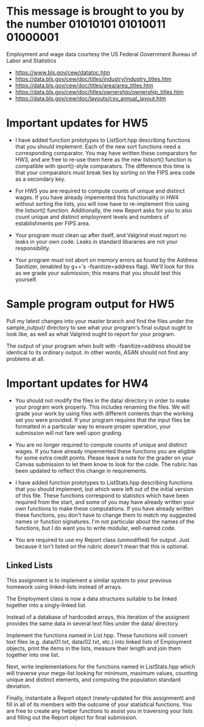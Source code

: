 # This message is brought to you by the number 01010101 01010011 01000001

Employment and wage data courtesy the US Federal Government Bureau of Labor and
Statistics

* https://www.bls.gov/cew/datatoc.htm
* https://data.bls.gov/cew/doc/titles/industry/industry_titles.htm
* https://data.bls.gov/cew/doc/titles/area/area_titles.htm
* https://data.bls.gov/cew/doc/titles/ownership/ownership_titles.htm
* https://data.bls.gov/cew/doc/layouts/csv_annual_layout.htm


# Important updates for HW5

* I have added function prototypes to ListSort.hpp describing functions that
  you should implement. Each of the new sort functions need a corresponding
  comparator. You may have written these comparators for HW3, and are free to
  re-use them here as the new listsort() function is compatible with
  qsort()-style comparators. The difference this time is that your comparators
  must break ties by sorting on the FIPS area code as a secondary key.

* For HW5 you are required to compute counts of unique and distinct wages. If
  you have already impemented this functionality in HW4 without sorting the
  lists, you will now have to re-implement this using the listsort() function.
  Additionally, the new Report asks for you to also count unique and distinct
  employment levels and numbers of establishments per FIPS area.

* Your program must clean up after itself, and Valgrind must report no leaks in
  your own code. Leaks in standard libararies are not your responsibility.

* Your program must not abort on memory errors as found by the Address
  Sanitizer, (enabled by g++'s -fsanitize=address flag).  We'll look for this
  as we grade your submission; this means that you should test this yourself.

# Sample program output for HW5

Pull my latest changes into your master branch and find the files under the
sample_output/ directory to see what your program's final output ought to look
like, as well as what Valgrind ought to report for your program.

The output of your program when built with -fsanitize=address should be
identical to its ordinary output. In other words, ASAN should not find any
problems at all.


# Important updates for HW4

* You should not modify the files in the data/ directory in order to make
  your program work properly. This includes renaming the files.  We will grade
  your work by using files with different contents than the working set you
  were provided. If your program requires that the input files be formatted in
  a particular way to ensure proper operation, your submission will not fare
  well upon grading.

* You are no longer required to compute counts of unique and distinct wages. If
  you have already impemented these functions you are eligible for some extra
  credit points. Please leave a note for the grader on your Canvas submission
  to let them know to look for the code. The rubric has been updated to reflect
  this change in requirements.

* I have added function prototypes to ListStats.hpp describing functions that
  you should implement, but which were left out of the initial version of this
  file. These functions correspond to statistics which have been required from
  the start, and some of you may have already written your own functions to
  make these computations. If you have already written these functions, you
  don't have to change them to match my suggested names or function signatures.
  I'm not particular about the names of the functions, but I do want you to
  write modular, well-named code.

* You are required to use my Report class (unmodified) for output. Just because
  it isn't listed on the rubric doesn't mean that this is optional.


## Linked Lists

This assignment is to implement a similar system to your previous homework
using linked-lists instead of arrays.

The Employment class is now a data structures suitable to be linked together
into a singly-linked list.

Instead of a database of hardcoded arrays, this iteration of the assignent
provides the same data in several text files under the data/ directory.

Implement the functions named in List.hpp. These functions will convert text
files (e.g.  data/01.txt, data/02.txt, etc.) into linked lists of Employment
objects, print the items in the lists, measure their length and join them
together into one list.

Next, write implementations for the functions named in ListStats.hpp which will
traverse your mega-list looking for minimum, maximum values, counting unique
and distinct elements, and computing the population standard deviation.

Finally, instantiate a Report object (newly-updated for this assignment) and
fill in all of its members with the outcome of your statistical functions.  You
are free to create any helper functions to assist you in traversing your lists
and filling out the Report object for final submission.
